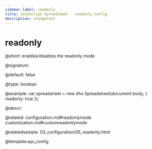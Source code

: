 ```yaml
---
sidebar_label: readonly
title: JavaScript Spreadsheet - readonly Config
description: changetext
---
```


# readonly

@short: enables/disables the readonly mode

@signature:

@default: false

@type: boolean

@example:
var spreadsheet = new dhx.Spreadsheet(document.body, {
	readonly: true
});

@descr:

@related:
configuration.md#readonlymode
customization.md#customreadonlymode

@relatedsample:
03_configuration/05_readonly.html

@template:api_config